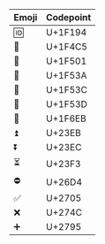 <!-- placeholder to force blank line before included text -->

| Emoji | Codepoint |
| ----- | ----- |
| 🆔 | U+1F194 |
| 📅 | U+1F4C5 |
| 🔁 | U+1F501 |
| 🔺 | U+1F53A |
| 🔼 | U+1F53C |
| 🔽 | U+1F53D |
| 🛫 | U+1F6EB |
| ⏫ | U+23EB |
| ⏬ | U+23EC |
| ⏳ | U+23F3 |
| ⛔ | U+26D4 |
| ✅ | U+2705 |
| ❌ | U+274C |
| ➕ | U+2795 |


<!-- placeholder to force blank line after included text -->
